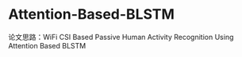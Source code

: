 # Attention-Based-BLSTM<br>
论文思路：WiFi CSI Based Passive Human Activity
Recognition Using Attention Based BLSTM
